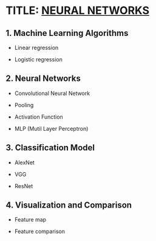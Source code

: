 # TITLE: [NEURAL NETWORKS](https://www.cs.toronto.edu/~lczhang/321/)


## 1. Machine Learning Algorithms

- Linear regression

- Logistic regression

## 2. Neural Networks

- Convolutional Neural Network

- Pooling

- Activation Function

- MLP (Mutil Layer Perceptron)

## 3. Classification Model

- AlexNet

- VGG

- ResNet

## 4. Visualization and Comparison

- Feature map

- Feature comparison 